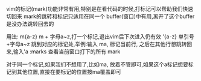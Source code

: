 vim的标记(mark)功能非常有用,特别是在看代码的时候,打标记可以帮助我们快速切回来
mark的跳转和标记只适用在同一个 buffer(窗口)中有用,离开了这个buffer是没办法跳转回去的

用法:
m{a-z} m + 字母a~z,打一个标记,退出vim后下次进入仍有效
'{a-z} 单引号+字母a~z 跳到对应的标记处,举例:输入 ma, 标记当前行, 之后在其他行想跳转回来,输入'a
:marks  查看当前窗口打下的所有 mark

对于同一个标记,如果我们不想用了,比如ma, 放着不管即可,如果这个a标记想要标记到其他位置,直接在要标记的位置按ma覆盖即可